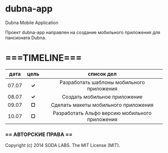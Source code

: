 dubna-app
=========

Dubna Mobile Application

Проект dubna-app направлен на создание мобильного приложения для пансионата Dubna.

# ===TIMELINE===

|   дата    | цель   |  список дел                                   |
|:---------:|:------:|:---------------------------------------------:|
|   07.07   | **✓**  | Разработать шаблоны мобильного приложения     |
|   08.07   | **✓**  | Создать мобильное приложение                  |
|   09.07   | **▢**  | Сделать макеты мобильного приложения          |
|   10.07   | **▢**  | Разработать Альфо версию мобильного приложения|


### == АВТОРСКИЕ ПРАВА ==

Copyright (c) 2014 SODA LABS. The MIT License (MIT).

